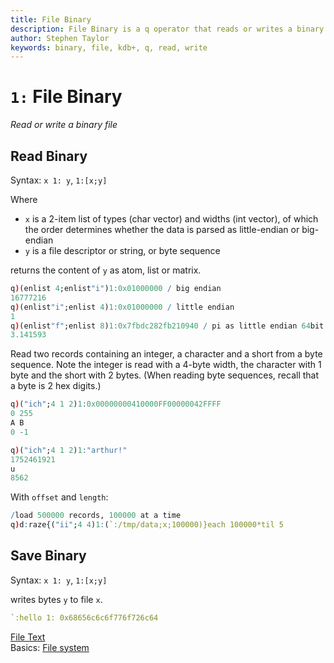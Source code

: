 ```yaml
---
title: File Binary
description: File Binary is a q operator that reads or writes a binary file.
author: Stephen Taylor
keywords: binary, file, kdb+, q, read, write
---
```

# `1:` File Binary 

_Read or write a binary file_






## Read Binary

Syntax: `x 1: y`, `1:[x;y]`

Where 

-   `x` is a 2-item list of types (char vector) and widths (int vector), of which the order determines whether the data is parsed as little-endian or big-endian
-   `y` is a file descriptor or string, or byte sequence

returns the content of `y` as atom, list or matrix.

```q
q)(enlist 4;enlist"i")1:0x01000000 / big endian
16777216
q)(enlist"i";enlist 4)1:0x01000000 / little endian
1
q)(enlist"f";enlist 8)1:0x7fbdc282fb210940 / pi as little endian 64bit float
3.141593
```

Read two records containing an integer, a character and a short from a byte sequence. Note the integer is read with a 4-byte width, the character with 1 byte and the short with 2 bytes. (When reading byte sequences, recall that a byte is 2 hex digits.)

```q
q)("ich";4 1 2)1:0x00000000410000FF00000042FFFF
0 255
A B
0 -1

q)("ich";4 1 2)1:"arthur!"
1752461921
u
8562
```

With `offset` and `length`:

```q
/load 500000 records, 100000 at a time
q)d:raze{("ii";4 4)1:(`:/tmp/data;x;100000)}each 100000*til 5
```


## Save Binary

Syntax: `x 1: y`, `1:[x;y]`

writes bytes `y` to file `x`.

```q
`:hello 1: 0x68656c6c6f776f726c64
```


<i class="far fa-hand-point-right"></i>
[File Text](file-text.md)  
Basics: [File system](../basics/files.md)
